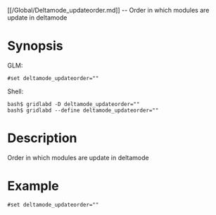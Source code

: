 [[/Global/Deltamode_updateorder.md]] -- Order in which modules are update in deltamode

# Synopsis
GLM:
~~~
#set deltamode_updateorder=""
~~~
Shell:
~~~
bash$ gridlabd -D deltamode_updateorder=""
bash$ gridlabd --define deltamode_updateorder=""
~~~

# Description

Order in which modules are update in deltamode

# Example

~~~
#set deltamode_updateorder=""
~~~
